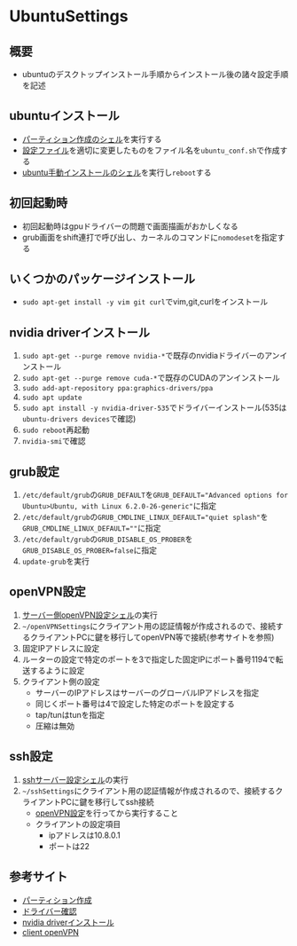 # UbuntuSettings

## 概要
- ubuntuのデスクトップインストール手順からインストール後の諸々設定手順を記述

## ubuntuインストール
- [パーティション作成のシェル](/sh/setupPartition.sh)を実行する
- [設定ファイル](/conf/ubuntu_conf-sample.sh)を適切に変更したものをファイル名を`ubuntu_conf.sh`で作成する
- [ubuntu手動インストールのシェル](/sh/installUbuntu.sh)を実行し`reboot`する

## 初回起動時
- 初回起動時はgpuドライバーの問題で画面描画がおかしくなる
- grub画面をshift連打で呼び出し、カーネルのコマンドに`nomodeset`を指定する

## いくつかのパッケージインストール
- `sudo apt-get install -y vim git curl`でvim,git,curlをインストール

## nvidia driverインストール
1. `sudo apt-get --purge remove nvidia-*`で既存のnvidiaドライバーのアンインストール
2. `sudo apt-get --purge remove cuda-*`で既存のCUDAのアンインストール
3. `sudo add-apt-repository ppa:graphics-drivers/ppa`
4. `sudo apt update`
5. `sudo apt install -y nvidia-driver-535`でドライバーインストール(535は`ubuntu-drivers devices`で確認)
6. `sudo reboot`再起動
7. `nvidia-smi`で確認

## grub設定
1. `/etc/default/grub`の`GRUB_DEFAULT`を`GRUB_DEFAULT="Advanced options for Ubuntu>Ubuntu, with Linux 6.2.0-26-generic"`に指定
2. `/etc/default/grub`の`GRUB_CMDLINE_LINUX_DEFAULT="quiet splash"`を`GRUB_CMDLINE_LINUX_DEFAULT=""`に指定
3. `/etc/default/grub`の`GRUB_DISABLE_OS_PROBER`を`GRUB_DISABLE_OS_PROBER=false`に指定
4. `update-grub`を実行

## openVPN設定
1. [サーバー側openVPN設定シェル](/sh/openVPNSettings.sh)の実行
2. `~/openVPNSettings`にクライアント用の認証情報が作成されるので、接続するクライアントPCに鍵を移行してopenVPN等で接続(参考サイトを参照)
3. 固定IPアドレスに設定
4. ルーターの設定で特定のポートを3で指定した固定IPにポート番号1194で転送するように設定
5. クライアント側の設定
    - サーバーのIPアドレスはサーバーのグローバルIPアドレスを指定
    - 同じくポート番号は4で設定した特定のポートを設定する
    - tap/tunはtunを指定
    - 圧縮は無効

## ssh設定
1. [sshサーバー設定シェル](/sh/sshServerSettings.sh)の実行
2. `~/sshSettings`にクライアント用の認証情報が作成されるので、接続するクライアントPCに鍵を移行してssh接続
    - [openVPN設定](#openVPN設定)を行ってから実行すること
    - クライアントの設定項目
        - ipアドレスは10.8.0.1
        - ポートは22

## 参考サイト
- [パーティション作成](https://qiita.com/kakkie/items/8f960f2dc5eb6e591d9d)
- [ドライバー確認](https://qiita.com/aosho235/items/079b37a9485041b96ed0)
- [nvidia driverインストール](https://qiita.com/porizou1/items/74d8264d6381ee2941bd)
- [client openVPN](https://www.openvpn.jp/download/)

